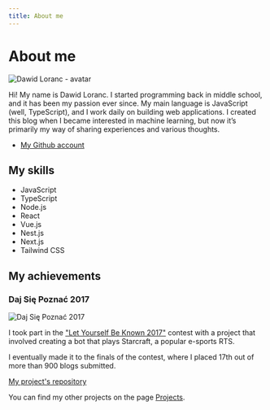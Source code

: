 ```yaml
---
title: About me
---
```

# About me

![Dawid Loranc - avatar](/images/avatar.jpg "Dawid Loranc - avatar")

Hi! My name is Dawid Loranc. I started programming back in middle school, and it has been my passion ever since. My main language is JavaScript (well, TypeScript), and I work daily on building web applications. I created this blog when I became interested in machine learning, but now it’s primarily my way of sharing experiences and various thoughts.

- [My Github account](https://github.com/dloranc)


## My skills

- JavaScript
- TypeScript
- Node.js
- React
- Vue.js
- Nest.js
- Next.js
- Tailwind CSS

## My achievements

### Daj Się Poznać 2017

![Daj Się Poznać 2017](/images/posts_thumbnails/daj_sie_poznac_2017.jpg "Daj Się Poznać 2017")

I took part in the ["Let Yourself Be Known 2017"](http://devstyle.pl/daj-sie-poznac) contest with a project that involved creating a bot that plays Starcraft, a popular e-sports RTS.

I eventually made it to the finals of the contest, where I placed 17th out of more than 900 blogs submitted.

[My project's repository](https://github.com/dloranc/starcraft-ai)

You can find my other projects on the page [Projects](/projects).
